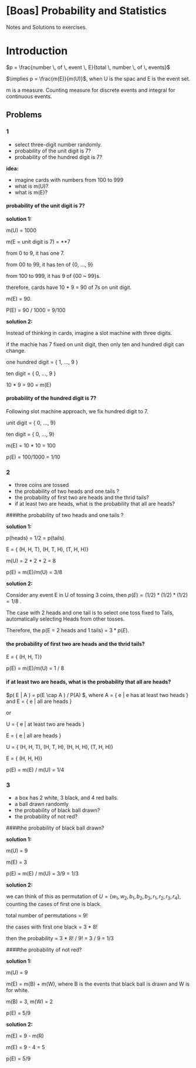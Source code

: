 # [Boas] Probability and Statistics 

Notes and Solutions to exercises. 



# Introduction 



$p = \frac{number \, of \, event \, E}{total \, number \, of \, events}$

$\implies p = \frac{m(E)}{m(U)}$, when U is the spac and E is the event set. 

m is a measure. Counting measure for discrete events and integral for continuous events. 



## Problems 



### 1 

- select three-digit number randomly. 
- probability of the unit digit is 7? 
- probability of the hundred digit is 7? 



**idea:** 

- imagine cards with numbers from 100 to 999
- what is m(U)? 
- what is m(E)? 



#### probability of the unit digit is 7? 

**solution 1:**

m(U) = 1000 

m(E = unit digit is 7) = **7 

from 0 to 9, it has one 7. 

from 00 to 99, it has ten of {0, ..., 9}

from 100 to 999, it has 9 of {00 ~ 99}s. 

therefore, cards have 10 * 9 = 90 of 7s on unit digit. 

m(E) = 90. 

P(E) = 90 / 1000 = 9/100



**solution 2:** 

Instead of thinking in cards, imagine a slot machine with three digits. 

if the machie has 7 fixed on unit digit, then only ten and hundred digit can change. 

one hundred digit = { 1, ..., 9 }

ten digit = { 0, ..., 9 }

10 * 9 = 90 = m(E) 



#### probability of the hundred digit is 7? 

Following slot machine approach, we fix hundred digit to 7. 

unit digit = { 0, ..., 9}

ten digit = { 0, ..., 9}

m(E) = 10 * 10 = 100 

p(E) = 100/1000 = 1/10



### 2

- three coins are tossed
- the probability of two heads and one tails ? 
- the probability of first two are heads and the thrid tails? 
- if at least two are heads, what is the probability that all are heads? 



####the probability of two heads and one tails ? 



**solution 1:**

p(heads) = 1/2 = p(tails) 

E = { (H, H, T), (H, T, H), (T, H, H)}

m(U) = 2 * 2 * 2 = 8 

p(E) = m(E)/m(U) = 3/8



**solution 2:** 

Consider any event E in U of tossing 3 coins, then $p(E) = (1/2)*(1/2)*(1/2) = 1/8$ . 

The case with 2 heads and one tail is to select one toss fixed to Tails, automatically selecting Heads from other tosses. 

Therefore, the p(E = 2 heads and 1 tails) = $3 * p(E)$. 



#### the probability of first two are heads and the thrid tails? 

E = { (H, H, T)}

p(E) = m(E)/m(U) = 1 / 8 



#### if at least two are heads, what is the probability that all are heads? 

$p( E | A ) = p(E \cap A ) / P(A) $, where A = { e | e has at least two heads } and E = { e | all are heads }

or 

U = { e | at least two are heads }

E = { e | all are heads }

U = { (H, H, T), (H, T, H), (H, H, H), (T, H, H)}

E = { (H, H, H)}

p(E) = m(E) / m(U) = 1/4 



### 3

- a box has 2 white, 3 black, and 4 red balls. 
- a ball drawn randomly 
- the probability of black ball drawn? 
- the probability of not red? 



####the probability of black ball drawn? 

**solution 1:** 

m(U) = 9 

m(E) = 3 

p(E) = m(E) / m(U) = 3/9 = 1/3 



**solution 2:** 

we can think of this as permutation of $U = \{ w_1, w_2, b_1, b_2, b_3, r_1, r_2, r_3, r_4 \}$, counting the cases of first one is black. 

total number of permutations = 9!

the cases with first one black = 3 * 8!

then the probability = 3 * 8! / 9! = 3 / 9 = 1/3



####the probability of not red? 

**solution 1:**

m(U) = 9 

m(E) = m(B) + m(W), where B is the events that black ball is drawn and W is for white. 

m(B) = 3, m(W) = 2 

p(E) = 5/9 



**solution 2:** 

m(E) = 9 - m(R) 

m(E) = 9 - 4 = 5

p(E) = 5/9 

















#### 











